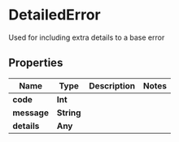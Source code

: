 

# DetailedError

Used for including extra details to a base error

## Properties

Name | Type | Description | Notes
------------ | ------------- | ------------- | -------------
**code** | **Int** |  | 
**message** | **String** |  | 
**details** | **Any** |  | 



